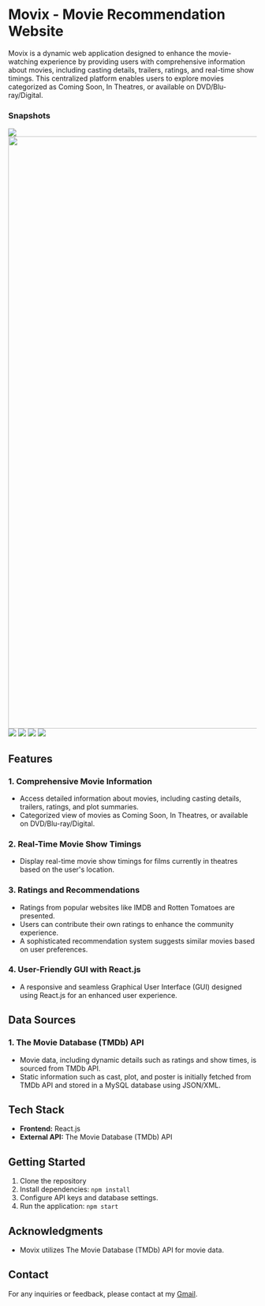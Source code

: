 # Movix - Movie Recommendation Website

Movix is a dynamic web application designed to enhance the movie-watching experience by providing users with comprehensive information about movies, including casting details, trailers, ratings, and real-time show timings. This centralized platform enables users to explore movies categorized as Coming Soon, In Theatres, or available on DVD/Blu-ray/Digital.

### Snapshots

<img src = "https://res.cloudinary.com/dooi3sikb/image/upload/v1711796953/Movix/zc2btfj8m163pw61yskg.png"/>
<img src = "https://res.cloudinary.com/dooi3sikb/image/upload/v1711796953/Movix/yzjgvtbxmphq2jdl38eb.png" width="1200"/>
<img src = "https://res.cloudinary.com/dooi3sikb/image/upload/v1711796955/Movix/olanqiubbototk4wwmua.png"/>
<img src = "https://res.cloudinary.com/dooi3sikb/image/upload/v1711796955/Movix/r8zezdmapd5sgpgjkhsh.png"/>
<img src = "https://res.cloudinary.com/dooi3sikb/image/upload/v1711796954/Movix/vdn1ctlqoyudt1r03iry.png"/>
<img src = "https://res.cloudinary.com/dooi3sikb/image/upload/v1711796954/Movix/x4sdnvi0cla5zxjke9wt.png"/>

## Features

### 1. Comprehensive Movie Information
   - Access detailed information about movies, including casting details, trailers, ratings, and plot summaries.
   - Categorized view of movies as Coming Soon, In Theatres, or available on DVD/Blu-ray/Digital.

### 2. Real-Time Movie Show Timings
   - Display real-time movie show timings for films currently in theatres based on the user's location.

### 3. Ratings and Recommendations
   - Ratings from popular websites like IMDB and Rotten Tomatoes are presented.
   - Users can contribute their own ratings to enhance the community experience.
   - A sophisticated recommendation system suggests similar movies based on user preferences.

### 4. User-Friendly GUI with React.js
   - A responsive and seamless Graphical User Interface (GUI) designed using React.js for an enhanced user experience.

## Data Sources

### 1. The Movie Database (TMDb) API
   - Movie data, including dynamic details such as ratings and show times, is sourced from TMDb API.
   - Static information such as cast, plot, and poster is initially fetched from TMDb API and stored in a MySQL database using JSON/XML.

## Tech Stack

- **Frontend:** React.js
- **External API:** The Movie Database (TMDb) API

## Getting Started

1. Clone the repository
2. Install dependencies: `npm install`
3. Configure API keys and database settings.
4. Run the application: `npm start`


## Acknowledgments

- Movix utilizes The Movie Database (TMDb) API for movie data.

## Contact

For any inquiries or feedback, please contact at my [Gmail](mailto:faizanusmani086@gmail.com).
